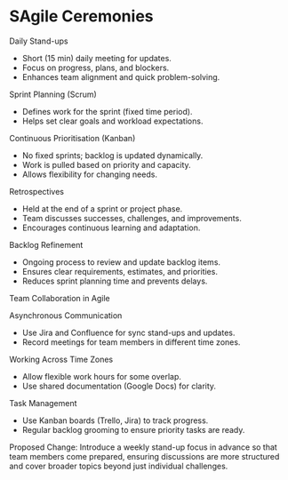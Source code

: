 # SAgile Ceremonies  

Daily Stand-ups

- Short (15 min) daily meeting for updates.
- Focus on progress, plans, and blockers.  
- Enhances team alignment and quick problem-solving.  

Sprint Planning (Scrum)

- Defines work for the sprint (fixed time period).
- Helps set clear goals and workload expectations.  

Continuous Prioritisation (Kanban)

- No fixed sprints; backlog is updated dynamically.  
- Work is pulled based on priority and capacity.  
- Allows flexibility for changing needs.  

Retrospectives

- Held at the end of a sprint or project phase.  
- Team discusses successes, challenges, and improvements.  
- Encourages continuous learning and adaptation.

Backlog Refinement

- Ongoing process to review and update backlog items.  
- Ensures clear requirements, estimates, and priorities.  
- Reduces sprint planning time and prevents delays.  

Team Collaboration in Agile  

Asynchronous Communication

- Use Jira and Confluence for sync stand-ups and updates.  
- Record meetings for team members in different time zones.  

Working Across Time Zones

- Allow flexible work hours for some overlap.  
- Use shared documentation (Google Docs) for clarity.  

Task Management

- Use Kanban boards (Trello, Jira) to track progress.  
- Regular backlog grooming to ensure priority tasks are ready.

Proposed Change: Introduce a weekly stand-up focus in advance so that team members come prepared, ensuring discussions are more structured and cover broader topics beyond just individual challenges.
